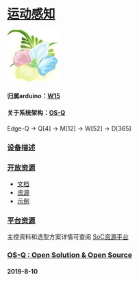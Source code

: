 ﻿# [运动感知](https://github.com/OS-Q/D101)
[![sites](OS-Q/OS-Q.png)](http://www.OS-Q.com)
#### 归属arduino：[W15](https://github.com/OS-Q/W15)
#### 关于系统架构：[OS-Q](https://github.com/OS-Q/OS-Q)

Edge-Q -> Q[4] -> M[12] -> W[52] -> D[365]

### [设备描述](https://github.com/OS-Q/D101/wiki)


### [开放资源](https://github.com/OS-Q/)

* [文档](docs/)
* [资源](src/)
* [示例](examples/)

### [平台资源](https://github.com/sochub)

主控资料和选型方案详情可查阅
[SoC资源平台](https://github.com/sochub)


### [OS-Q : Open Solution & Open Source](http://www.OS-Q.com/D101)
####  2019-8-10
